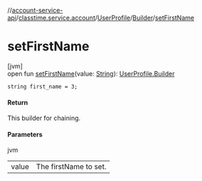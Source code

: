 //[account-service-api](../../../../index.md)/[classtime.service.account](../../index.md)/[UserProfile](../index.md)/[Builder](index.md)/[setFirstName](set-first-name.md)

# setFirstName

[jvm]\
open fun [setFirstName](set-first-name.md)(value: [String](https://docs.oracle.com/javase/8/docs/api/java/lang/String.html)): [UserProfile.Builder](index.md)

`string first_name = 3;`

#### Return

This builder for chaining.

#### Parameters

jvm

| | |
|---|---|
| value | The firstName to set. |
